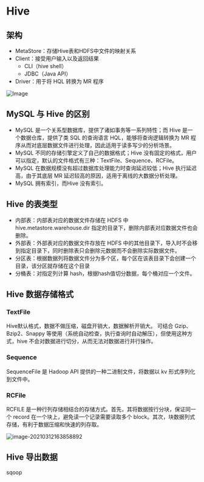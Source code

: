# Hive

## 架构

- MetaStore：存储Hive表和HDFS中文件的映射关系
- Client：接受用户输入以及返回结果
  - CLI（hive shell）
  - JDBC（Java API）
- Driver：用于将 HQL 转换为 MR 程序

![Image](C:\Users\aasus\AppData\Local\Temp\Image.png)

## MySQL 与 Hive 的区别

- MySQL 是一个关系型数据库，提供了诸如事务等一系列特性；而 Hive 是一个数据仓库，提供了类 SQL 的查询语言 HQL，能够将查询逻辑转换为 MR 程序从而对底层数据文件进行处理，因此适用于读多写少的分析场景。
- MySQL 不同的存储引擎定义了自己的数据格式；Hive 没有固定的格式，用户可以指定，默认的文件格式有三种：TextFile、Sequence、RCFile。
- MySQL 在数据规模没有超过数据库处理能力时查询延迟较低；Hive 执行延迟高，由于其底层 MR 延迟较高的原因，适用于离线的大数据分析处理。
- MySQL 拥有索引，而Hive 没有索引。

## Hive 的表类型

- 内部表：内部表对应的数据文件存储在 HDFS 中 hive.metastore.warehouse.dir 指定的目录下，删除内部表对应数据文件也会删除。
- 外部表：外部表对应的数据文件存放在 HDFS 中的其他目录下，导入时不会移到指定目录下，同时删除表只会删除元数据而不会删除实际数据文件。
- 分区表：根据数据列将数据文件分为多个区，每个区在该表目录下会创建一个目录，该分区就存储在这个目录
- 分桶表：对指定列计算 hash，根据hash值切分数据，每个桶对应一个文件。

## Hive 数据存储格式

### TextFile

Hive默认格式，数据不做压缩，磁盘开销大，数据解析开销大。
可结合 Gzip、Bzip2、Snappy 等使用（系统自动检查，执行查询时自动解压），但使用这种方式，hive 不会对数据进行切分，从而无法对数据进行并行操作。

### Sequence

SequenceFile 是 Hadoop API 提供的一种二进制文件，将数据以 kv 形式序列化到文件中。

### RCFile

RCFILE 是一种行列存储相结合的存储方式。首先，其将数据按行分块，保证同一个 record 在一个块上，避免读一个记录需要读取多个 block。其次，块数据列式存储，有利于数据压缩和快速的列存取。

![image-20210312163858892](C:\Users\aasus\AppData\Roaming\Typora\typora-user-images\image-20210312163858892.png)

## Hive 导出数据

sqoop

